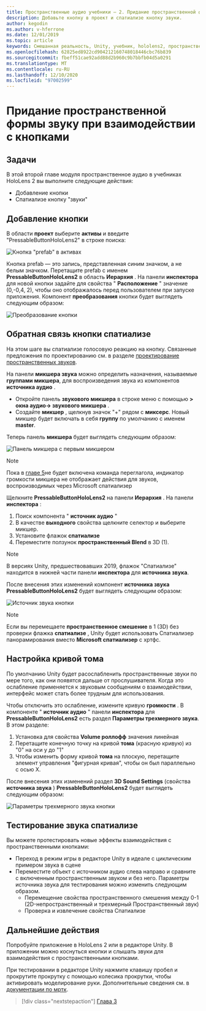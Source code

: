```yaml
---
title: Пространственные аудио учебники — 2. Придание пространственной формы звуку при взаимодействии с кнопками
description: Добавьте кнопку в проект и спатиализе кнопку звуки.
author: kegodin
ms.author: v-hferrone
ms.date: 12/01/2019
ms.topic: article
keywords: Смешанная реальность, Unity, учебник, hololens2, пространственный аудио, МРТК, набор средств для смешанной реальности, UWP, Windows 10, ХРТФ, функция передачи, связанная с HEAD, переглагол, Microsoft Спатиализер, Prefabs, кривая тома
ms.openlocfilehash: 62825ed8922cd904212160748018446cbc76b839
ms.sourcegitcommit: fbeff51cae92add88d2b960c9b7bbfb04d5a0291
ms.translationtype: MT
ms.contentlocale: ru-RU
ms.lasthandoff: 12/10/2020
ms.locfileid: "97002599"
---
```

# <a name="spatializing-button-interaction-sounds"></a>Придание пространственной формы звуку при взаимодействии с кнопками

## <a name="objectives"></a>Задачи
В этой второй главе модуля пространственное аудио в учебниках HoloLens 2 вы выполните следующие действия:
* Добавление кнопки
* Спатиализе кнопку "звуки"

## <a name="add-a-button"></a>Добавление кнопки
В области **проект** выберите **активы** и введите "PressableButtonHoloLens2" в строке поиска:

![Кнопка "prefab" в активах](images/spatial-audio/button-prefab-in-assets.png)

Кнопка prefab — это запись, представленная синим значком, а не белым значком. Перетащите prefab с именем **PressableButtonHoloLens2** в область **Иерархия** . На панели **инспектора** для новой кнопки задайте для свойства " **Расположение** " значение (0,-0,4, 2), чтобы оно отображалось перед пользователем при запуске приложения. Компонент **преобразования** кнопки будет выглядеть следующим образом:

![Преобразование кнопки](images/spatial-audio/button-transform.png)

## <a name="spatialize-button-feedback"></a>Обратная связь кнопки спатиализе
На этом шаге вы спатиализе голосовую реакцию на кнопку. Связанные предложения по проектированию см. в разделе [проектирование пространственных звуков](../../../design/spatial-sound-design.md). 

На панели **микшера звука** можно определить назначения, называемые **группами микшера**, для воспроизведения звука из компонентов **источника аудио** . 
* Откройте панель **звукового микшера** в строке меню с помощью **> окна аудио-> звукового микшера** .
* Создайте **микшер** , щелкнув значок "+" рядом с **миксерс**. Новый микшер будет включать в себя **группу** по умолчанию с именем **master**.

Теперь панель **микшера** будет выглядеть следующим образом:

![Панель микшера с первым микшером](images/spatial-audio/mixer-panel-with-first-mixer.png)

> [!NOTE]
> Пока в [главе 5](unity-spatial-audio-ch5.md)не будет включена команда переглагола, индикатор громкости микшера не отображает действия для звуков, воспроизводимых через Microsoft спатиализер

Щелкните **PressableButtonHoloLens2** на панели **Иерархия** . На панели **инспектора** :
1. Поиск компонента " **источник аудио** "
2. В качестве **выходного** свойства щелкните селектор и выберите микшер.
3. Установите флажок **спатиализе**
4. Переместите ползунок **пространственный Blend** в 3D (1).

> [!NOTE]
> В версиях Unity, предшествовавших 2019, флажок "Спатиализе" находится в нижней части панели **инспектора** для **источника звука**.

После внесения этих изменений компонент **источника звука** **PressableButtonHoloLens2** будет выглядеть следующим образом:

![Источник звука кнопки](images/spatial-audio/button-audio-source.png)

> [!NOTE]
> Если вы перемещаете **пространственное смешение** в 1 (3D) без проверки флажка **спатиализе** , Unity будет использовать Спатиализер панорамирования вместо **Microsoft спатиализер** с хртфс.

## <a name="adjust-the-volume-curve"></a>Настройка кривой тома
По умолчанию Unity будет расослабленить пространственные звуки по мере того, как они появятся дальше от прослушивателя. Когда это ослабление применяется к звуковым сообщениям о взаимодействии, интерфейс может стать более трудным для использования.

Чтобы отключить это ослабление, измените кривую **громкости** . В компоненте " **источник аудио** " панели **инспектора** для **PressableButtonHoloLens2** есть раздел **Параметры трехмерного звука**. В этом разделе:
1. Установка для свойства **Volume роллофф** значения линейная
2. Перетащите конечную точку на кривой **тома** (красную кривую) из "0" на оси y до "1"
3. Чтобы изменить форму кривой **тома** на плоскую, перетащите элемент управления "фигурная кривая", чтобы он был параллельно с осью X.

После внесения этих изменений раздел **3D Sound Settings** (свойства **источника звука** ) **PressableButtonHoloLens2** будет выглядеть следующим образом:

![Параметры трехмерного звука кнопки](images/spatial-audio/button-3d-sound-settings.png)

## <a name="testing-the-spatialize-audio"></a>Тестирование звука спатиализе

Вы можете протестировать новые эффекты взаимодействия с пространственными кнопками:

* Переход в режим игры в редакторе Unity в идеале с циклическим примером звука в сцене
* Переместите объект с источником аудио слева направо и сравните с включенным пространственным звуком и без него. Параметры источника звука для тестирования можно изменить следующим образом.
    * Перемещение свойства пространственного смешения между 0-1 (2D-непространственный и трехмерный Пространственный звук)
    * Проверка и извлечение свойства Спатиализе

## <a name="next-steps"></a>Дальнейшие действия

Попробуйте приложение в HoloLens 2 или в редакторе Unity. В приложении можно коснуться кнопки и слышать звуки для взаимодействия с пространственными кнопками.

При тестировании в редакторе Unity нажмите клавишу пробел и прокрутите прокрутку с помощью колесика прокрутки, чтобы активировать моделирование руки. Дополнительные сведения см. в [документации по мртк](https://microsoft.github.io/MixedRealityToolkit-Unity/Documentation/GettingStartedWithTheMRTK.html#using-the-in-editor-hand-input-simulation-to-test-a-scene).

> [!div class="nextstepaction"]
> [Глава 3](unity-spatial-audio-ch3.md)

